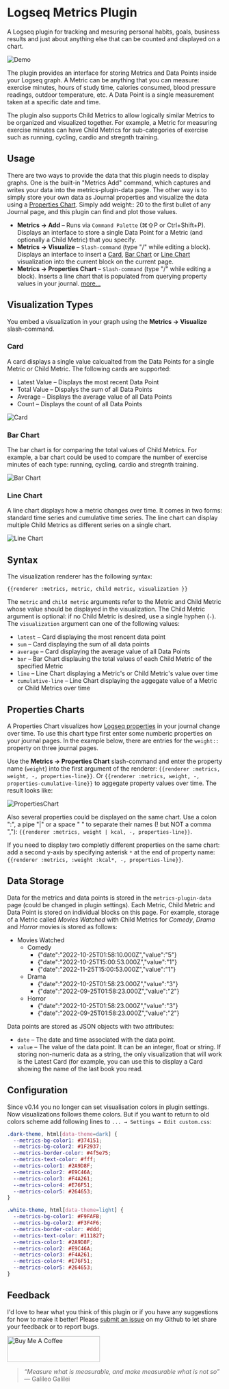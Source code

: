 # Logseq Metrics Plugin
A Logseq plugin for tracking and mesuring personal habits, goals, business results and just about anything else that can be counted and displayed on a chart.  

![Demo](./images/demo.gif)

The plugin provides an interface for storing Metrics and Data Points inside your Logseq graph.  A Metric can be anything that you can measure: exercise minutes, hours of study time, calories consumed, blood pressure readings, outdoor temperature, etc.  A Data Point is a single measurement taken at a specific date and time.  

The plugin also supports Child Metrics to allow logically similar Metrics to be organized and visualized together.  For example, a Metric for measuring exercise minutes can have Child Metrics for sub-categories of exercise such as running, cycling, cardio and stregnth training.  


## Usage 

There are two ways to provide the data that this plugin needs to display graphs. One is the built-in "Metrics Add" command, which captures and writes your data into the metrics-plugin-data page. The other way is to simply store your own data as Journal properties and visualize the data using a [Properties Chart](#properties-charts). Simply add weight:: 20 to the first bullet of any Journal page, and this plugin can find and plot those values.

- **Metrics → Add** – Runs via `Command Palette` (⌘⇧P or Ctrl+Shift+P). Displays an interface to store a single Data Point for a Metric (and optionally a Child Metric) that you specify.  
- **Metrics → Visualize** – `Slash-command` (type "/" while editing a block). Displays an interface to insert a [Card](#card), [Bar Chart](#bar-chart) or [Line Chart](#line-chart) visualization into the current block on the current page.  
- **Metrics → Properties Chart** – `Slash-command` (type "/" while editing a block). Inserts a line chart that is populated from querying property values in your journal.  [more...](#properties-charts)


## Visualization Types

You embed a visualization in your graph using the **Metrics → Visualize** slash-command.  


### Card
A card displays a single value calcualted from the Data Points for a single Metric or Child Metric.  The following cards are supported:
- Latest Value – Displays the most recent Data Point
- Total Value – Dispalys the sum of all Data Points 
- Average – Displays the average value of all Data Points
- Count – Displays the count of all Data Points

![Card](./images/card.png)


### Bar Chart 
The bar chart is for comparing the total values of Child Metrics.  For example, a bar chart could be used to compare the number of exercise minutes of each type: running, cycling, cardio and stregnth training.  

![Bar Chart](./images/bar-chart.png)


### Line Chart
A line chart displays how a metric changes over time.  It comes in two forms: standard time series and cumulative time series.  The line chart can display multiple Child Metrics as different series on a single chart.  

![Line Chart](./images/line-chart.png)


## Syntax 

The visualization renderer has the following syntax:

`{{renderer :metrics, metric, child metric, visualization }}`

The `metric` and `child metric` arguments refer to the Metric and Child Metric whose value should be displayed in the visualization.  The Child Metric argument is optional: if no Child Metric is desired, use a single hyphen (`-`).  The `visualization` argument can one of the following values:
- `latest` – Card displaying the most rencent data point
- `sum` – Card displaying the sum of all data points
- `average` – Card displaying the average value of all Data Points 
- `bar` – Bar Chart displauing the total values of each Child Metric of the specified Metric
- `line` – Line Chart displaying a Metric's or Child Metric's value over time
- `cumulative-line` – Line Chart displaying the aggegate value of a Metric or Child Metrics over time


## Properties Charts
A Properties Chart visualizes how [Logseq properties](https://discuss.logseq.com/t/lesson-5-how-to-power-your-workflows-using-properties-and-dynamic-variables/10173#what-are-logseq-properties-1) in your journal change over time.  To use this chart type first enter some numberic properties on your journal pages.  In the example below, there are entries for the `weight::` property on three journal pages.

Use the **Metrics → Properties Chart** slash-command and enter the property name (`weight`) into the first argument of the renderer:
`{{renderer :metrics, weight, -, properties-line}}`. Or `{{renderer :metrics, weight, -, properties-cumulative-line}}` to aggegate property values over time.  The result looks like:

![PropertiesChart](./images/properties-chart.png)

Also several properties could be displayed on the same chart. Use a colon ":", a pipe "|" or a space " " to separate their names (! but NOT a comma ","): `{{renderer :metrics, weight | kcal, -, properties-line}}`.

If you need to display two completly different properties on the same chart: add a second y-axis by specifying asterisk `*` at the end of property name: `{{renderer :metrics, :weight :kcal*, -, properties-line}}`.


## Data Storage
Data for the metrics and data points is stored in the `metrics-plugin-data` page (could be changed in plugin settings).  Each Metric, Child Metric and Data Point is stored on individual blocks on this page.  For example, storage of a Metric called *Movies Watched* with Child Metrics for *Comedy*, *Drama* and *Horror* movies is stored as follows: 

- Movies Watched  
	- Comedy  
		- {"date":"2022-10-25T01:58:10.000Z","value":"5"}  
		- {"date":"2022-10-25T15:00:53.000Z","value":"1"}  
		- {"date":"2022-11-25T15:00:53.000Z","value":"1"}  
	- Drama  
		- {"date":"2022-10-25T01:58:23.000Z","value":"3"}  
		- {"date":"2022-09-25T01:58:23.000Z","value":"2"}  
	- Horror  
		- {"date":"2022-10-25T01:58:23.000Z","value":"3"}  
		- {"date":"2022-09-25T01:58:23.000Z","value":"2"}  

Data points are stored as JSON objects with two attributes:
- `date` – The date and time associated with the data point.  
- `value` – The value of the data point.  It can be an integer, float or string.  If storing non-numeric data as a string, the only visualization that will work is the Latest Card (for example, you can use this to display a Card showing the name of the last book you read.


## Configuration

Since v0.14 you no longer can set visualisation colors in plugin settings.  Now visualizations follows theme colors.  But if you want to return to old colors scheme add following lines to `... → Settings → Edit custom.css`:

```css
.dark-theme, html[data-theme=dark] {
  --metrics-bg-color1: #374151;
  --metrics-bg-color2: #1F2937;
  --metrics-border-color: #4f5e75;
  --metrics-text-color: #fff;
  --metrics-color1: #2A9D8F;
  --metrics-color2: #E9C46A;
  --metrics-color3: #F4A261;
  --metrics-color4: #E76F51;
  --metrics-color5: #264653;
}

.white-theme, html[data-theme=light] {
  --metrics-bg-color1: #F9FAFB;
  --metrics-bg-color2: #F3F4F6;
  --metrics-border-color: #ddd;
  --metrics-text-color: #111827;
  --metrics-color1: #2A9D8F;
  --metrics-color2: #E9C46A;
  --metrics-color3: #F4A261;
  --metrics-color4: #E76F51;
  --metrics-color5: #264653;
}
```


## Feedback 
I'd love to hear what you think of this plugin or if you have any suggestions for how to make it better!  Please [submit an issue](https://github.com/dangermccann/logseq-metrics/issues/new) on my Github to let share your feedback or to report bugs. 


<a href="https://www.buymeacoffee.com/dangermccaC" target="_blank"><img src="https://cdn.buymeacoffee.com/buttons/v2/default-yellow.png" alt="Buy Me A Coffee" style="height: 60px !important;width: 217px !important;" ></a> 


> *“Measure what is measurable, and make measurable what is not so”* — Galileo Galilei 
